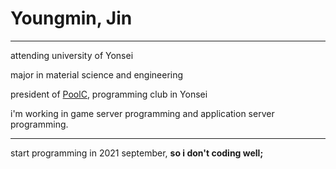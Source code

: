 # Youngmin, Jin
---

attending university of Yonsei

major in material science and engineering

president of [PoolC](https://poolc.org/), programming club in Yonsei

i'm working in game server programming and application server programming.

---
start programming in 2021 september, **so i don't coding well;**


<!---
jimmy0006/jimmy0006 is a ✨ special ✨ repository because its `README.md` (this file) appears on your GitHub profile.
You can click the Preview link to take a look at your changes.
--->
